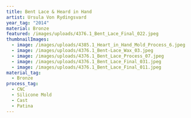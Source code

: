 ```yaml
---
title: Bent Lace & Heard in Hand
artist: Ursula Von Rydingsvard
year_tag: "2014"
material: Bronze
featured: /images/uploads/4376.1_Bent_Lace_Final_022.jpeg
thumbnailImages:
  - image: /images/uploads/4385.1_Heart_in_Hand_Mold_Process_6.jpeg
  - image: /images/uploads/4376.1_Bent-Lace_Wax_03.jpeg
  - image: /images/uploads/4376.1_Bent_Lace_Process_07.jpeg
  - image: /images/uploads/4376.1_Bent_Lace_Final_031.jpeg
  - image: /images/uploads/4376.1_Bent_Lace_Final_011.jpeg
material_tag:
  - Bronze
process_tag:
  - CNC
  - Silicone Mold
  - Cast
  - Patina
---
```

